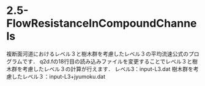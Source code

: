 # 2.5-FlowResistanceInCompoundChannels
複断面河道におけるレベル３と樹木群を考慮したレベル３の平均流速公式のプログラムです．
q2d.fの18行目の読み込みファイルを変更することでレベル３と樹木群を考慮したレベル３の計算が行えます．
レベル3：input-L3.dat
樹木群を考慮したレベル３：input-L3+jyumoku.dat
